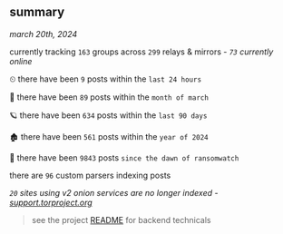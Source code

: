 
## summary
_march 20th, 2024_

currently tracking `163` groups across `299` relays & mirrors - _`73` currently online_

⏲ there have been `9` posts within the `last 24 hours`

🦈 there have been `89` posts within the `month of march`

🪐 there have been `634` posts within the `last 90 days`

🏚 there have been `561` posts within the `year of 2024`

🦕 there have been `9843` posts `since the dawn of ransomwatch`

there are `96` custom parsers indexing posts

_`20` sites using v2 onion services are no longer indexed - [support.torproject.org](https://support.torproject.org/onionservices/v2-deprecation/)_

> see the project [README](https://github.com/joshhighet/ransomwatch#ransomwatch--) for backend technicals
